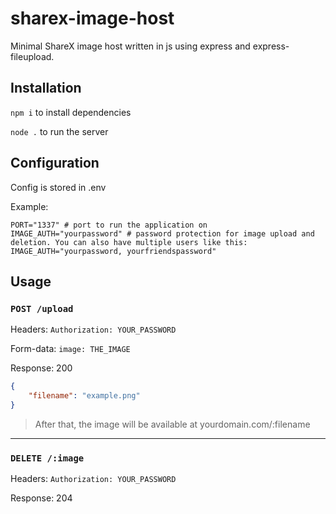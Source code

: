 # sharex-image-host

Minimal ShareX image host written in js using express and express-fileupload.

## Installation

`npm i` to install dependencies

`node .` to run the server

## Configuration

Config is stored in .env

Example:

```env
PORT="1337" # port to run the application on
IMAGE_AUTH="yourpassword" # password protection for image upload and deletion. You can also have multiple users like this: IMAGE_AUTH="yourpassword, yourfriendspassword"
```

## Usage

### `POST /upload`

Headers: `Authorization: YOUR_PASSWORD`

Form-data: `image: THE_IMAGE`

Response: 200

```json
{
	"filename": "example.png"
}
```

> After that, the image will be available at yourdomain.com/:filename

---

### `DELETE /:image`

Headers: `Authorization: YOUR_PASSWORD`

Response: 204
